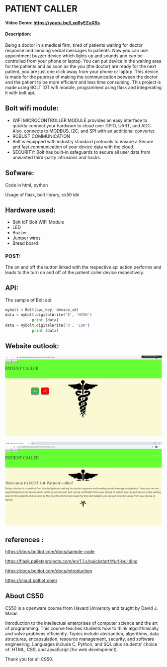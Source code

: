 # PATIENT CALLER
#### Video Demo:  <https://youtu.be/Lxq9yEZuXSs>
#### Description:
Being a doctor in a medical firm, tired of patients waiting for doctor response and sending verbal messages to patients.
Now you can use appointment buzzer device which lights up and sounds and can be controlled from your phone or laptop.
You can put device in the waiting area for the patients and as soon as the you (the doctor) are ready for the next patient, you are just one click away from your phone or laptop.
This device is made for the puprose of making the communication between the doctor and the patient to be more efficient and less time consuming.
This project is made using BOLT IOT wifi module, programmed using flask and integerating it with bolt api.

## Bolt wifi module:
- WIFI MICROCONTROLLER MODULE provides an easy interface to quickly connect your hardware to cloud over GPIO, UART, and ADC. Also, connects to MODBUS, I2C, and SPI with an      additional converter.
- ROBUST COMMUNICATION
- Bolt is equipped with industry     standard protocols to ensure a   Secure and fast communication of your device data with the cloud.
- SECURITY: Bolt has built-in safeguards to secure all user data from unwanted third-party intrusions and hacks.

## Sofware:
Code in html, python

Usage of flask, bolt library, cs50 ide

## Hardware used:
- Bolt IoT Bolt WiFi Module
- LED
- Buzzer
- Jumper wires
- Bread board

### POST:
The on and off the button linked with the respective api action performs and leads to the turn on and off of the patient caller device respectively.

## API:
The sample of Bolt api:

```python
mybolt = Bolt(api_key, device_id)
data = mybolt.digitalWrite('0', 'HIGH')
            print (data)
data = mybolt.digitalWrite('0', 'LOW')
            print (data)

```

## Website outlook:
![img](static/website.png)

![img](static/website2.png)

## references :
https://docs.boltiot.com/docs/sample-code

https://flask.palletsprojects.com/en/1.1.x/quickstart/#url-building

https://docs.boltiot.com/docs/introduction

https://cloud.boltiot.com/


## About CS50
CS50 is a openware course from Havard University and taught by David J. Malan

Introduction to the intellectual enterprises of computer science and the art of programming. This course teaches students how to think algorithmically and solve problems efficiently. Topics include abstraction, algorithms, data structures, encapsulation, resource management, security, and software engineering. Languages include C, Python, and SQL plus students’ choice of: HTML, CSS, and JavaScript (for web development).

Thank you for all CS50.
